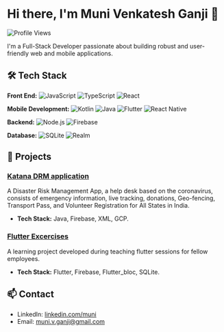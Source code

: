 # Hi there, I'm Muni Venkatesh Ganji 👋

![Profile Views](https://komarev.com/ghpvc/?username=yourusername&color=blue)

I'm a Full-Stack Developer passionate about building robust and user-friendly web and mobile applications.

## 🛠 Tech Stack

**Front End:**
![JavaScript](https://img.shields.io/badge/-JavaScript-0095D5?style=flat&logo=javascript&logoColor=white)
![TypeScript](https://img.shields.io/badge/-TypeScript-007396?style=flat&logo=typescript&logoColor=white)
![React](https://img.shields.io/badge/-React.js-339933?style=flat&logo=react&logoColor=white)

**Mobile Development:**
![Kotlin](https://img.shields.io/badge/-Kotlin-0095D5?style=flat&logo=kotlin&logoColor=white)
![Java](https://img.shields.io/badge/-Java-007396?style=flat&logo=java&logoColor=white)
![Flutter](https://img.shields.io/badge/-Flutter-02569B?style=flat&logo=flutter&logoColor=white)
![React Native](https://img.shields.io/badge/-React%20Native-61DAFB?style=flat&logo=react&logoColor=black)

**Backend:**
![Node.js](https://img.shields.io/badge/-Node.js-339933?style=flat&logo=node.js&logoColor=white)
![Firebase](https://img.shields.io/badge/-Firebase-FFCA28?style=flat&logo=firebase&logoColor=black)

**Database:**
![SQLite](https://img.shields.io/badge/-SQLite-003B57?style=flat&logo=sqlite&logoColor=white)
![Realm](https://img.shields.io/badge/-Realm-39477F?style=flat&logo=realm&logoColor=white)

## 🌟 Projects

### [Katana DRM application](https://github.com/wenkey-gm/Katana_DRM_App)
A Disaster Risk Management App, a help desk based on the coronavirus, consists of emergency information, live tracking, donations, Geo-fencing, Transport Pass, and Volunteer Registration for All States in India.
- **Tech Stack:** Java, Firebase, XML, GCP.

### [Flutter Excercises](https://github.com/wenkey-gm/learning_flutter_app)
A learning project developed during teaching flutter sessions for fellow employees.
- **Tech Stack:** Flutter, Firebase, Flutter_bloc, SQLite.

## 📫 Contact

- LinkedIn: [linkedin.com/muni](https://www.linkedin.com/in/muni-venkatesh-ganji-b51a71179/)
- Email: [muni.v.ganji@gmail.com](mailto:muni.v.ganji@gmail.com)
